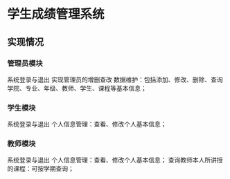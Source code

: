 # 学生成绩管理系统
## 实现情况
### 管理员模块
系统登录与退出
实现管理员的增删查改
数据维护：包括添加、修改、删除、查询学院、专业、年级、教师、学生、课程等基本信息；
### 学生模块
系统登录与退出
个人信息管理：查看、修改个人基本信息；
### 教师模块
系统登录与退出
个人信息管理：查看、修改个人基本信息；
查询教师本人所讲授的课程：可按学期查询；
